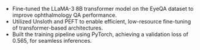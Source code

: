 - Fine-tuned the LLaMA-3 8B transformer model on the EyeQA dataset to improve ophthalmology QA performance.
- Utilized Unsloth and PEFT to enable efficient, low-resource fine-tuning of transformer-based architectures.
- Built the training pipeline using PyTorch, achieving a validation loss of 0.565, for seamless inferences.
